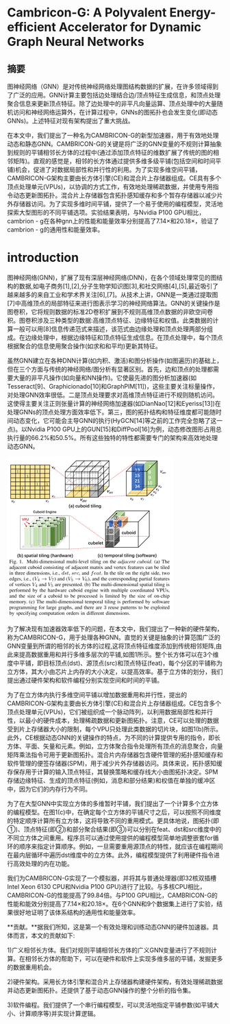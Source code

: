 

# Cambricon-G: A Polyvalent Energy-efficient Accelerator for Dynamic Graph Neural Networks

## 摘要

​	图神经网络（GNN）是对传统神经网络处理图结构数据的扩展，在许多领域得到了广泛的应用。GNN计算主要包括边处理结合边/顶点特征生成信息，和顶点处理聚合信息来更新顶点特征。除了边处理中的非平凡向量运算、顶点处理中的大量随机访问和神经网络运算外，在计算过程中，GNNs的图拓扑也会发生变化(即动态GNNs)。上述特征对现有架构提出了重大挑战。

​	在本文中，我们提出了一种名为CAMBRICON-G的新型加速器，用于有效地处理动态和静态GNN。CAMBRICON-G的关键是将广泛的GNN变量的不规则计算抽象到规则的平铺相邻长方体的过程中(通过添加顶点特征的维数扩展了传统的图的相邻矩阵)。直观的感觉是，相邻的长方体通过提供多维多级平铺(包括空间和时间平铺)机会，促进了对数据局部性和并行性的利用。为了实现多维空间平铺，CAMBRICON-G架构主要由长方体引擎(CE)和混合片上存储器组成。CE具有多个顶点处理单元(VPUs)，以协调的方式工作，有效地处理稀疏数据，并使用专用指令动态更新图拓扑。混合片上存储器包含拓扑感知缓存和多个暂存存储器以减少片外存储器访问。为了实现多维时间平铺，提供了一个易于使用的编程模型，灵活地探索大型图形的不同平铺选项。实验结果表明，与Nvidia P100 GPU相比，cambrion - g在各种gnn上的性能和能量效率分别提高了7.14×和20.18×，验证了cambrion - g的通用性和能量效率。

# introduction

​	图神经网络(GNN)，扩展了现有深层神经网络(DNN)，在各个领域处理常见的图结构的数据,如电子商务[1],[2],分子生物学知识图[3],和社交网络[4],[5],最近吸引了越来越多的来自工业和学术界关注[6],[7]。从技术上讲，GNN是一类通过提取图[7]中高维顶点的局部特征来进行图表示学习的神经网络算法。GNN的关键操作是图卷积，它将规则数据的标准2D卷积扩展到不规则高维顶点数据的非欧空间卷积。图卷积涉及三种类型的数据:高维顶点特征、边缘特征和权值。此类数据的计算一般可以用[8]信息传递范式来描述，该范式由边缘处理和顶点处理两部分组成。在边缘处理中，根据边缘特征和顶点特征生成信息。在顶点处理中，每个顶点根据聚合的信息使用聚合操作(如求和和平均)更新其特征。

​	虽然GNN建立在各种DNN计算(如内积、激活)和图分析操作(如图遍历)的基础上，但在三个方面与传统的神经网络/图分析有显著区别。首先，边和顶点的处理都需要大量的非平凡操作(如向量和NN操作)。它使最先进的图分析加速器(如Tesseract[9]、Graphicionado[10]和GraphPIM[11])，这些主要关注标量操作，对处理GNN效率很低。二是顶点处理要求对高维顶点特征进行不规则随机访问。这使得主要关注正则张量计算的神经网络加速器(如DianNao[12]和Eyeriss[13])在处理GNNs的顶点处理方面效率低下。第三，图的拓扑结构和特征维度都可能随时间动态变化，它可能会主导GNN的执行(HyGCN[14]等之前的工作完全忽略了这一点)。以Nvidia P100 GPU上的GUN[15]和DiffPool[16]为例，动态修改图形占用总执行量的66.2%和50.5%。所有这些独特的特性都需要专门的架构来高效地处理动态GNN。

![1](Cambricon-G.assets/1.png)

​	为了解决现有加速器效率低下的问题，在本文中，我们提出了一种新的硬件架构，称为CAMBRICON-G，用于处理各种GNN。直觉的关键是抽象的计算范围广泛的GNN变量到所谓的相邻的长方体的过程,这将顶点特征维度添加到传统相邻矩阵,由此来提高数据重用和并行多维多层次的平铺,如图1所示。整个长方体可以在3个维度中平铺，即目标顶点(dst)、源顶点(src)和顶点特征(feat)，每个分区的平铺称为立方体，其大小由芯片上内存的大小决定，以提高效率。基于立方体的划分，我们提出通过硬件架构和软件编程分别实现空间和时间的平铺。

​	为了在立方体内执行多维空间平铺以增加数据重用和并行性，提出的CAMBRICON-G架构主要由长方体引擎(CE)和混合片上存储器组成。CE包含多个顶点处理单元(VPUs)，它们被组织成一个脉动阵列，以利用数据局部性和并行性，以最小的硬件成本，处理稀疏数据和更新图拓扑。注意，CE可以处理的数据受到片上存储器大小的限制，每个VPU只处理此类数据的切片块，如图1(b)所示。此外，CE根据动态GNN的关键操作的特点，为不同的计算提供专用的指令，即长方体、平面、矢量和元素。例如，立方体聚合指令处理所有顶点的消息聚合，向量矩阵乘法指令可用于更新图拓扑。混合片内存储器包含硬件管理的拓扑感知缓存和软件管理的便签存储器(SPM)，用于减少片外存储器访问。具体来说，拓扑感知缓存保存用于计算的输入顶点特征，其替换策略和缓存线大小由图拓扑决定。SPM存储边缘特征、生成的顶点特征(例如，消息和部分结果)和权值在单独的缓冲区中，因为它们的内存行为不同。

​	为了在大型GNN中实现立方体的多维暂时平铺，我们提出了一个计算多个立方体的编程模型。在图1(c)中，在确定每个立方体的平铺尺寸之后，可以按照不同维度的特定顺序计算所有立方体，这将导致不同的重用模式。更具体地说，图拓扑(即①)、顶点特征(即②)和部分聚合结果(即③)可以分别在feat、dst和src维度中的不同立方体之间重用。程序员可以通过使用提供的编程模型简单地调整嵌套for循环的顺序来指定计算顺序。例如，一旦需要重用源顶点的特性，就应该在编程期间在最内层循环中遍历dst维度中的立方体。此外，编程模型提供了利用硬件指令进行高效处理的内在功能。

​	我们为CAMBRICON-G实现了一个模拟器，并将其与普通处理器(即32核双插槽Intel Xeon 6130 CPU和Nvidia P100 GPU)进行了比较。与多核CPU相比，CAMBRICON-G的性能提高了99.84倍。与P100 GPU相比，CAMBRICON-G的性能和能效分别提高了7.14×和20.18×。在6个GNN和9个数据集上进行了实验，结果很好地证明了该体系结构的通用性和能量效率。

**贡献。**据我们所知，这是第一个有效处理和训练动态GNN的硬件加速器。具体而言，本文的贡献如下:

1)广义相邻长方体。我们对规则平铺相邻长方体的广义GNN变量进行了不规则计算。在相邻长方体的帮助下，可以在硬件和软件上实现多维多层的平铺，发掘更多的数据重用机会。

2)硬件架构。采用长方体引擎和混合片上存储器构建硬件架构，有效处理稀疏数据并动态更新图拓扑。还提供了基于动态GNN操作的整个分析的指令集。

3)软件编程。我们提供了一个串行编程模型，可以灵活地指定平铺参数(如平铺大小、计算顺序等)并实现计算逻辑。